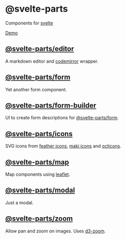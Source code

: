 # @svelte-parts

Components for [svelte](https://svelte.dev/)

[Demo](https://svelte-parts.surge.sh)

## [@svelte-parts/editor](https://github.com/idris-maps/svelte-parts/tree/master/packages/editor#svelte-partseditor)

A markdown editor and [codemirror](https://codemirror.net/) wrapper.

## [@svelte-parts/form](https://github.com/idris-maps/svelte-parts/tree/master/packages/form#svelte-partsform)

Yet another form component.

## [@svelte-parts/form-builder](https://github.com/idris-maps/svelte-parts/tree/master/packages/form-builder#svelte-partsform-builder)

UI to create form descriptions for [@svelte-parts/form](https://github.com/idris-maps/svelte-parts/tree/master/packages/form#svelte-partsform).

## [@svelte-parts/icons](https://github.com/idris-maps/svelte-parts/tree/master/packages/icons#svelte-partsicons)

SVG icons from [feather icons](https://feathericons.com/), [maki icons](https://labs.mapbox.com/maki-icons/) and [octicons](https://primer.style/octicons/).

## [@svelte-parts/map](https://github.com/idris-maps/svelte-parts/tree/master/packages/map#svelte-partsmap)

Map components using [leaflet](https://leafletjs.com/).

## [@svelte-parts/modal](https://github.com/idris-maps/svelte-parts/tree/master/packages/modal#svelte-partsmodal)

Just a modal.

## [@svelte-parts/zoom](https://github.com/idris-maps/svelte-parts/tree/master/packages/zoom#svelte-partszoom)

Allow pan and zoom on images. Uses [d3-zoom](https://github.com/d3/d3-zoom).